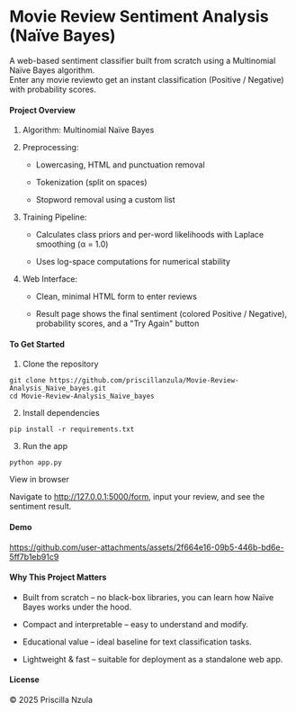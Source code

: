 # Movie Review Sentiment Analysis (Naïve Bayes)

A web-based sentiment classifier built from scratch using a Multinomial Naïve Bayes algorithm.  
Enter any movie reviewto get an instant classification (Positive / Negative) with probability scores.


#### Project Overview

 1. Algorithm: Multinomial Naïve Bayes

 2. Preprocessing:

    - Lowercasing, HTML and punctuation removal

    - Tokenization (split on spaces)

    - Stopword removal using a custom list

3. Training Pipeline:

    - Calculates class priors and per-word likelihoods with Laplace smoothing (α = 1.0)

    - Uses log-space computations for numerical stability

4.  Web Interface:

    - Clean, minimal HTML form to enter reviews

    - Result page shows the final sentiment (colored Positive / Negative), probability scores, and a "Try Again" button



#### To Get Started

1. Clone the repository
```
git clone https://github.com/priscillanzula/Movie-Review-Analysis_Naive_bayes.git
cd Movie-Review-Analysis_Naive_bayes
```
2. Install dependencies
   
```
pip install -r requirements.txt
```

3. Run the app
```
python app.py
```

View in browser

Navigate to http://127.0.0.1:5000/form, input your review, and see the sentiment result.

#### Demo



https://github.com/user-attachments/assets/2f664e16-09b5-446b-bd6e-5ff7b1eb91c9




#### Why This Project Matters

  - Built from scratch – no black-box libraries, you can learn how Naïve Bayes works under the hood.

  - Compact and interpretable – easy to understand and modify.

  - Educational value – ideal baseline for text classification tasks.

  - Lightweight & fast – suitable for deployment as a standalone web app.



#### License 

© 2025 Priscilla Nzula 
